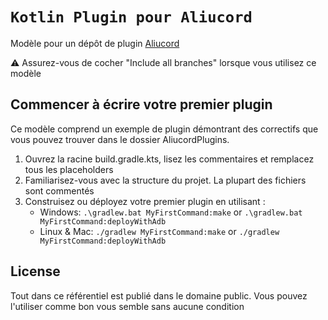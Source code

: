 # `Kotlin Plugin pour Aliucord`

Modèle pour un dépôt de plugin [Aliucord](https://github.com/Aliucord)

⚠️ Assurez-vous de cocher "Include all branches" lorsque vous utilisez ce modèle

 
## Commencer à écrire votre premier plugin

Ce modèle comprend un exemple de plugin démontrant des correctifs que vous pouvez trouver dans le dossier AliucordPlugins.

1. Ouvrez la racine build.gradle.kts, lisez les commentaires et remplacez tous les placeholders
2. Familiarisez-vous avec la structure du projet. La plupart des fichiers sont commentés
3. Construisez ou déployez votre premier plugin en utilisant :
   - Windows: `.\gradlew.bat MyFirstCommand:make` or `.\gradlew.bat MyFirstCommand:deployWithAdb`
   - Linux & Mac: `./gradlew MyFirstCommand:make` or `./gradlew MyFirstCommand:deployWithAdb`

## License

Tout dans ce référentiel est publié dans le domaine public. Vous pouvez l'utiliser comme bon vous semble sans aucune condition
